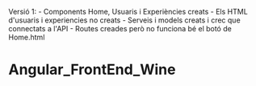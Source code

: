 Versió 1:
	- Components Home, Usuaris i Experiències creats
	- Els HTML d'usuaris i experiencies no creats
	- Serveis i models creats i crec que connectats a l'API
	- Routes creades però no funciona bé el botó de Home.html
# Angular_FrontEnd_Wine
